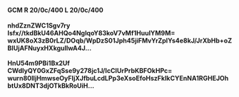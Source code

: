 #### GCM R 20/0c/400 L 20/0c/400
**nhdZznZWC1Sgv7ry**<br/>**Isfx//tkdBkU46AHQo4NgIqoY83koV7vMf1HuuIYM9M=**<br/>**wxUK8oX3zB0rLZ/DOqb/WpDzS01Jph45jiFMvYrZplYs4e8kJ/JrXbHb+oZBIUjAFNuyxHXkgullwA4J...**<br/><br/>
**HnU54m9PBi1Bx2Uf**<br/>**CWdlyQY0GxZFqSse9y278jc1J/IcCIUrPrbKBFOkHPc=**<br/>**wurn80IljHmwseOyFIjXJfbuLcdLPp3eXsoEfoHszFkIkCYEnNA1RGHEJOhbtUx8DNT3djOTkBkRoUiH...**